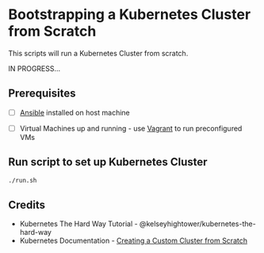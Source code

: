 # Bootstrapping a Kubernetes Cluster from Scratch
This scripts will run a Kubernetes Cluster from scratch.

IN PROGRESS...

## Prerequisites
- [ ] [Ansible](http://docs.ansible.com/ansible/latest/intro_installation.html) installed on host machine
- [ ] Virtual Machines up and running - use [Vagrant](../vagrant) to run preconfigured VMs


## Run script to set up Kubernetes Cluster
```bash
./run.sh
```

## Credits
- Kubernetes The Hard Way Tutorial - @kelseyhightower/kubernetes-the-hard-way
- Kubernetes Documentation - [Creating a Custom Cluster from Scratch](https://kubernetes.io/docs/getting-started-guides/scratch)

